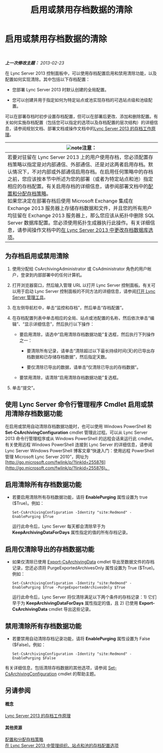 ﻿---
title: 启用或禁用存档数据的清除
TOCTitle: 启用或禁用存档数据的清除
ms:assetid: 28cef09f-0970-4fc3-8315-f26689e3e187
ms:mtpsurl: https://technet.microsoft.com/zh-cn/library/Gg520968(v=OCS.15)
ms:contentKeyID: 49312317
ms.date: 05/19/2016
mtps_version: v=OCS.15
ms.translationtype: HT
---

# 启用或禁用存档数据的清除

 

_**上一次修改主题：** 2013-02-23_

在 Lync Server 2013 控制面板中，可以使用存档配置启用和禁用清除功能，以及配置如何实现清除。其中包括以下存档配置：

  - 您部署 Lync Server 2013 时默认创建的全局配置。

  - 您可以创建并用于指定如何为特定站点或池实现存档的可选站点级和池级配置。

可以在部署存档时初步设置存档配置，但可以在部署后更改、添加和删除配置。有关如何实施存档配置（包括您可以指定的选项以及存档配置的层次结构）的详细信息，请参阅规划文档、部署文档或操作文档中的[Lync Server 2013 的存档工作原理](lync-server-2013-how-archiving-works.md)。

<table>
<thead>
<tr class="header">
<th><img src="images/Dn783119.note(OCS.15).gif" title="note" alt="note" />注意：</th>
</tr>
</thead>
<tbody>
<tr class="odd">
<td>若要对驻留在 Lync Server 2013 上的用户使用存档，您必须配置存档策略以指定是对内部通信、外部通信、还是对这两者启用存档。默认情况下，不对内部或外部通信启用存档。在启用任何策略中的存档之前，您应该按本节中所述为您的部署（或者为特定站点和池）指定相应的存档配置。有关启用存档的详细信息，请参阅部署文档中的<a href="lync-server-2013-configuring-and-assigning-archiving-policies.md">配置和分配存档策略</a>。<br />
如果您决定在部署存档后使用 Microsoft Exchange 集成在 Exchange 2013 服务器上存储存档数据和文件，并且您的所有用户均驻留在 Exchange 2013 服务器上，那么您应该从拓扑中删除 SQL Server 数据库配置。您必须使用拓扑生成器执行此操作。有关详细信息，请参阅操作文档中的<a href="lync-server-2013-changing-archiving-database-options.md">在 Lync Server 2013 中更改存档数据库选项</a>。</td>
</tr>
</tbody>
</table>


## 为存档启用或禁用清除

1.  使用分配给 CsArchivingAdministrator 或 CsAdministrator 角色的用户帐户，登录到内部部署中的任何计算机。

2.  打开浏览器窗口，然后输入管理 URL 以打开 Lync Server 控制面板。有关可以用于启动 Lync Server 控制面板的不同方法的详细信息，请参阅[打开 Lync Server 管理工具](lync-server-2013-open-lync-server-administrative-tools.md)。

3.  在左侧导航栏中，单击“监控和存档”，然后单击“存档配置”。

4.  在存档配置列表中单击相应的全局、站点或池配置的名称，然后依次单击“编辑”、“显示详细信息”，然后执行以下操作：
    
      - 要启用清除，请选中“启用清除存档数据功能”复选框，然后执行下列操作之一：
        
          - 要清除所有记录，请单击“清除超过以下最长持续时间(天)的已导出存档数据和已存储存档数据”，然后指定天数。
        
          - 要仅清除已导出的数据，请单击“仅清除已导出的存档数据”。
    
      - 要禁用清除，请清除“启用清除存档数据功能”复选框。

5.  单击“提交”。

## 使用 Lync Server 命令行管理程序 Cmdlet 启用或禁用清除存档数据功能

在启用或禁用自动清除存档数据功能时，也可以使用 Windows PowerShell 和 **Set-CsArchivingConfiguration** cmdlet 管理此过程。可以从 Lync Server 2013 命令行管理程序或从 Windows PowerShell 的远程会话来运行此 cmdlet。有关使用远程 Windows PowerShell 连接到 Lync Server 的详细信息，请参阅 Lync Server Windows PowerShell 博客文章“快速入门：使用远程 PowerShell 管理 Microsoft Lync Server 2010”，网址为 [http://go.microsoft.com/fwlink/p/?linkId=255876](http://go.microsoft.com/fwlink/p/?linkid=255876)。

## 启用清除所有存档数据功能

  - 若要启用清除所有存档数据功能，请将 **EnablePurging** 属性设置为 true ($True)。例如：
    
        Set-CsArchivingConfiguration -Identity "site:Redmond" -EnablePurging $True
    
    运行此命令后，Lync Server 每天都会清除早于为 **KeepArchivingDataForDays** 属性指定的值的所有存档记录。

## 启用仅清除导出的存档数据功能

  - 如果仅清除已使用 [Export-CsArchivingData](https://docs.microsoft.com/en-us/powershell/module/skype/Export-CsArchivingData) cmdlet 导出至数据文件的存档记录，您还必须将 PurgeExportedArchivesOnly 属性设置为 True ($True)。例如：
    
        Set-CsArchivingConfiguration -Identity "site:Redmond" -EnablePurging $True -PurgeExportedArchivesOnly $True
    
    运行此命令后，Lync Server 将仅清除满足以下两个条件的存档记录：1) 它们早于为 **KeepArchivingDataForDays** 属性指定的值，且 2) 已使用 **Export-CsArchivingData** cmdlet 导出这些记录。

## 禁用清除所有存档数据功能

  - 若要禁用自动清除存档记录功能，请将 **EnablePurging** 属性设置为 False ($False)。例如：
    
        Set-CsArchivingConfiguration -Identity "site:Redmond" -EnablePurging $False

有关详细信息，包括清除存档数据的其他选项，请参阅 [Set-CsArchivingConfiguration](https://docs.microsoft.com/en-us/powershell/module/skype/Set-CsArchivingConfiguration) cmdlet 的帮助主题。

## 另请参阅

#### 概念

[Lync Server 2013 的存档工作原理](lync-server-2013-how-archiving-works.md)  

#### 其他资源

[配置和分配存档策略](lync-server-2013-configuring-and-assigning-archiving-policies.md)  
[在 Lync Server 2013 中管理组织、站点和池的存档配置选项](lync-server-2013-managing-archiving-configuration-options-for-your-organization-sites-and-pools.md)

